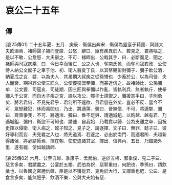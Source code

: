 # 哀公二十五年

## 傳 <a name="12Ai25Zhuan"></a>

<a name="12Ai25Zhuan01">[哀25傳01]</a> 二十五年夏．五月．庚辰．衛侯出奔宋．衛侯為靈臺于藉圃．與諸大夫飲酒焉．褚師聲子襪而登席．公怒．辭曰．臣有疾異於人．若見之．君將嘔之．是以不敢．公愈怒．大夫辭之．不可．褚師出．公戟其手．曰．必斷而足．聞之．褚師與司寇亥乘．曰．今日幸而後亡．公之入也．奪南氏邑．而奪司寇亥政．公使侍人納公文懿子之車于池．初．衛人翦夏丁氏．以其帑賜彭封彌子．彌子飲公酒．納夏戊之女．嬖．以為夫人．其弟期大叔疾之從孫甥也．少畜於公．以為司徒．夫人寵衰．期得罪公使三匠久．公使優狡盟拳彌．而甚近信之．故褚師比．公孫彌牟．公文要．司寇亥．司徒期．因三匠與拳彌以作亂．皆執利兵．無者執斤．使拳彌入于公宮．而自大子疾之宮．譟以攻公．鄄子士請禦之．彌援其手曰．子則勇矣．將若君何．不見先君乎．君何所不逞欲．且君嘗在外矣．豈必不反．當今不可．眾怒難犯．休而易間也．乃出．將適蒲．彌曰．晉無信．不可．將適鄄．彌曰．齊晉爭我．不可．將適泠．彌曰．魯不足與．請適城鉏．以鉤越．越有君．乃適城鉏．彌曰．衛盜不可知也．請速．自我始．乃載寶以歸．公為支離之卒．因祝史揮以侵衛．衛人病之．懿子知之．見子之．請逐揮．文子曰．無罪．懿子曰．彼好專利而妄．夫見君之入也．將先道焉．若逐之．必出於南門．而適君所．夫越新得諸侯．將必請師焉．揮在朝．使吏遣諸其室．揮出．信弗內．五日．乃館諸外里．遂有寵．使如越請師．

<a name="12Ai25Zhuan02">[哀25傳02]</a> 六月．公至自越．季康子．孟武伯．逆於五梧．郭重僕．見二子曰．惡言多矣．君請盡之．公宴於五梧．武伯為祝．惡郭重曰．何肥也．季孫曰．請飲彘也．以魯國之密邇仇讎．臣是以不獲從君．克免於大行．又謂重也肥．公曰．是食言多矣．能無肥乎．飲酒不樂．公與大夫始有惡．

